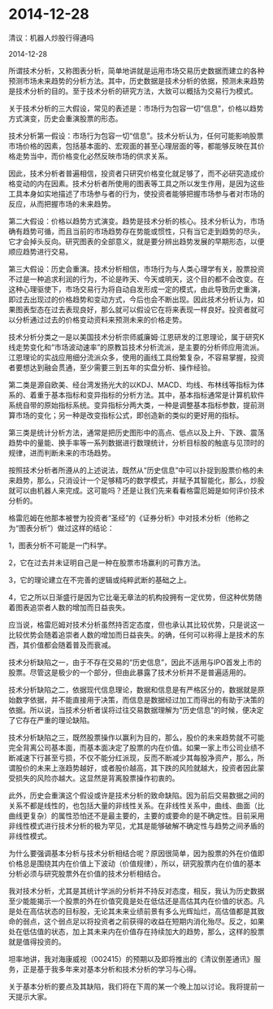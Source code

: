 # 2014-12-28

清议：机器人炒股行得通吗

2014-12-28

所谓技术分析，又称图表分析，简单地讲就是运用市场交易历史数据而建立的各种预测市场未来趋势的分析方法。其中，历史数据是技术分析的依据，预测未来趋势是技术分析的目的。至于技术分析的研究方法，大致可以概括为交易行为模式。 

关于技术分析的三大假设，常见的表述是：市场行为包容一切“信息”，价格以趋势方式演变，历史会重演股票的形态。 

技术分析第一假设：市场行为包容一切“信息”。技术分析认为，任何可能影响股票市场价格的因素，包括基本面的、宏观面的甚至心理层面的等，都能够反映在其价格走势当中，而价格变化必然反映市场的供求关系。 

因此，技术分析者普遍相信，投资者只研究价格变化就足够了，而不必研究造成价格变动的内在因素。技术分析者所使用的图表等工具之所以发生作用，是因为这些工具本身如实地描述了市场参与者的行为，使投资者能够把握市场参与者对市场的反应，从而把握市场的未来趋势。 

第二大假设：价格以趋势方式演变。趋势是技术分析的核心。技术分析认为，市场确有趋势可循，而且当前的市场趋势存在势能或惯性，只有当它走到趋势的尽头，它才会掉头反向。研究图表的全部意义，就是要分辨出趋势发展的早期形态，以便顺应趋势进行交易。

第三大假设：历史会重演。技术分析相信，市场行为与人类心理学有关，股票投资不过是一种追求利润的行为，不论是昨天、今天或明天，这个目的都不会改变。在这种心理驱使下，市场交易行为将自动自发形成一定的模式，由此导致历史重演，即过去出现过的价格趋势和变动方式，今后也会不断出现。因此技术分析认为，如果图表型态在过去表现良好，那么就可以假设它在将来表现一样良好。投资者就可以分析通过过去的价格变动资料来预测未来的价格走势。

技术分析分类之一是以美国技术分析宗师威廉姆·江恩研发的江恩理论，属于研究K线走势变化和“市场波动速率”的原教旨技术分析流派，是主要的分析师应用流派。江恩理论的实战应用细分流派众多，使用的画线工具纷繁复杂，不容易掌握，投资者要想达到融会贯通，至少需要三到五年的实盘分析、操作经验。

第二类是源自欧美、经台湾发扬光大的以KDJ、MACD、均线、布林线等指标为体系的、着重于基本指标和变异指标的分析方法。其中，基本指标通常是计算机软件系统自带的原始指标系统。变异指标分两大类，一种是调整基本指标参数，提前测算市场的变化；另一种是改变指标公式，即创造新的类似的更好用的指标。 

第三类是统计分析方法，通常是把历史图形中的高点、低点以及上升、下跌、震荡趋势中的量能、换手率等一系列数据进行数理统计，分析目标股的触底与见顶时的规律，进而判断未来的市场趋势。

按照技术分析者所遵从的上述说法，既然从“历史信息”中可以扑捉到股票价格的未来趋势，那么，只消设计一个足够精巧的数学模式，并赋予其智能化，那么，炒股就可以由机器人来完成。这可能吗？还是让我们先来看看格雷厄姆是如何评价技术分析的。

格雷厄姆在他那本被誉为投资者“圣经”的《证券分析》中对技术分析（他称之为“图表分析”）做过这样的结论：

1，图表分析不可能是一门科学。

2，它在过去并未证明自己是一种在股票市场赢利的可靠方法。

3，它的理论建立在不完善的逻辑或纯粹武断的基础之上。

4，它之所以日渐盛行是因为它比毫无章法的机构投拥有一定优势，但这种优势随着图表追崇者人数的增加而日益丧失。

应当说，格雷厄姆对技术分析虽然持否定态度，但也承认其比较优势，只是说这一比较优势会随着追崇者人数的增加而日益丧失。的确，任何可以称得上是技术的东西，其价值都会随着普及而衰减。

技术分析缺陷之一，由于不存在交易的“历史信息”，因此不适用与IPO首发上市的股票。尽管这是极少的一个部分，但由此暴露了技术分析并不是普遍适用的。

技术分析缺陷之二，依据现代信息理论，数据和信息是有严格区分的，数据就是原始数字依据，并不能直接用于决策，而信息是数据经过加工而得出的有助于决策的依据。所以说，当技术分析者误将过往交易数据理解为“历史信息”的时候，便决定了它存在严重的理论缺陷。

技术分析缺陷之三，既然股票操作以赢利为目的，那么，股价的未来趋势就不可能完全背离公司基本面，而基本面决定了股票的内在价值。如果一家上市公司业绩不断减速下行甚至亏损，不仅不能分红派现，反而不断减少其每股净资产，那么，所谓股价的未来上涨趋势越好，或者股价越高，其下跌的风险就越大，投资者因此蒙受损失的风险亦越大。这显然是背离股票操作初衷的。

此外，历史会重演这个假设或许是技术分析的致命缺陷。因为前后交易数据之间的关系不都是线性的，也包括大量的非线性关系。在非线性关系中，曲线、曲面（比曲线更复杂）的属性恐怕还不是最主要的，主要的或要命的是不确定性。目前采用非线性模式进行技术分析的极为罕见，尤其是能够破解不确定性与趋势之间矛盾的非线性模式。

为什么要强调基本分析与技术分析相结合呢？原因很简单，因为股票的外在价值即价格总是围绕其内在价值上下波动（价值规律），所以，研究股票内在价值的基本分析必须与研究股票外在价值的技术分析相结合。

我对技术分析，尤其是其统计学派的分析并不持反对态度，相反，我认为历史数据至少能能揭示一个股票的外在价值究竟是处在低估还是高估其内在价值的状态。凡是处在高估状态的目标股，无论其未来业绩前景有多么光辉灿烂，高估值都是其致命的弱点，这个弱点足以将投资者之前获得的收益在短期内消化殆尽。反之，如果处在低估值的状态，加上其未来内在价值存在持续加大的趋势，那么，这样的股票就是值得投资的。

坦率地讲，我对海康威视（002415）的预期以及即将推出的《清议倒差通讯》服务，正是基于我多年来对基本分析和技术分析的学习与心得。

关于基本分析的要点及其缺陷，我们将在下周的某一个晚上加以讨论。我将提前一天提示大家。
